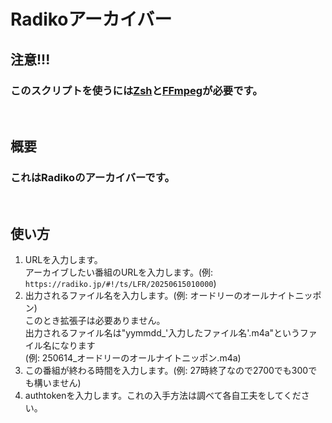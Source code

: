 # Radikoアーカイバー
## 注意!!!
### このスクリプトを使うには[Zsh](https://www.zsh.org/)と[FFmpeg](https://ffmpeg.org/)が必要です。
<br>

## 概要
### これはRadikoのアーカイバーです。
<br>

## 使い方
1. URLを入力します。<br>
   アーカイブしたい番組のURLを入力します。(例: `https://radiko.jp/#!/ts/LFR/20250615010000`)
2. 出力されるファイル名を入力します。(例: オードリーのオールナイトニッポン)<br>
   このとき拡張子は必要ありません。<br>
   出力されるファイル名は"yymmdd_'入力したファイル名'.m4a"というファイル名になります<br>
   (例: 250614_オードリーのオールナイトニッポン.m4a)
3. この番組が終わる時間を入力します。(例: 27時終了なので2700でも300でも構いません)
4. authtokenを入力します。これの入手方法は調べて各自工夫をしてください。
